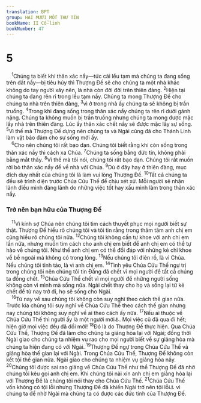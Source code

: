 ```yaml
---
translation: BPT
group: HAI MƯƠI MỐT THƯ TÍN
bookName: II Cổ-linh 
bookNumber: 47
---
```


<div class="title"><h1>5</h1></div>
<span class="verse 2co_5_1"> <sup>1</sup>Chúng ta biết khi thân xác nầy—tức cái lều tạm mà chúng ta đang sống trên đất nầy—bị tiêu hủy thì Thượng Đế sẽ cho chúng ta một nhà khác không do tay người xây nên, là nhà còn đời đời trên thiên đàng.</span>
<span class="verse 2co_5_2"><sup>2</sup>Hiện tại chúng ta đang rên rỉ trong lều tạm nầy. Chúng ta mong Thượng Đế cho chúng ta nhà trên thiên đàng,</span>
<span class="verse 2co_5_3"><sup>3</sup>vì ở trong nhà ấy chúng ta sẽ không bị trần truồng.</span>
<span class="verse 2co_5_4"><sup>4</sup>Trong khi đang sống trong thân xác nầy chúng ta rên rỉ dưới gánh nặng. Chúng ta không muốn bị trần truồng nhưng chúng ta mong được mặc lấy nhà trên thiên đàng. Lúc ấy thân xác chết nầy sẽ được mặc lấy sự sống.</span>
<span class="verse 2co_5_5"><sup>5</sup>Vì thế mà Thượng Đế dựng nên chúng ta và Ngài cũng đã cho Thánh Linh làm vật bảo đảm cho sự sống mới ấy.<br/></span>
<span class="verse 2co_5_6"> <sup>6</sup>Cho nên chúng tôi rất bạo dạn. Chúng tôi biết rằng khi còn sống trong thân xác nầy thì cách xa Chúa.</span>
<span class="verse 2co_5_7"><sup>7</sup>Chúng ta sống bằng đức tin, không phải bằng mắt thấy.</span>
<span class="verse 2co_5_8"><sup>8</sup>Vì thế mà tôi nói, chúng tôi rất bạo dạn. Chúng tôi rất muốn rời bỏ thân xác nầy để về nhà với Chúa.</span>
<span class="verse 2co_5_9"><sup>9</sup>Dù ở đây hay ở thiên đàng, mục đích duy nhất của chúng tôi là làm vui lòng Thượng Đế.</span>
<span class="verse 2co_5_10"><sup>10</sup>Tất cả chúng ta đều sẽ trình diện trước Chúa Cứu Thế để chịu xét xử. Mỗi người sẽ nhận lãnh điều mình đáng lãnh do những việc tốt hay xấu mình làm trong thân xác nầy.<br/></span>
<div class="title"><h3>Trở nên bạn hữu của Thượng Đế</h3></div>
<span class="verse 2co_5_11"> <sup>11</sup>Vì kính sợ Chúa nên chúng tôi tìm cách thuyết phục mọi người biết sự thật. Thượng Đế hiểu rõ chúng tôi và tôi tin rằng trong thâm tâm anh chị em cũng hiểu rõ chúng tôi nữa.</span>
<span class="verse 2co_5_12"><sup>12</sup>Chúng tôi không cần tự khoe với anh chị em lần nữa, nhưng muốn tìm cách cho anh chị em biết để anh chị em có thể tự hào về chúng tôi. Như thế anh chị em có thể đối đáp với những kẻ chỉ khoe về bề ngoài mà không có trong lòng.</span>
<span class="verse 2co_5_13"><sup>13</sup>Nếu chúng tôi điên rồ, là vì Chúa. Nếu chúng tôi tỉnh táo, là vì anh chị em.</span>
<span class="verse 2co_5_14"><sup>14</sup>Tình yêu Chúa Cứu Thế ngự trị trong chúng tôi nên chúng tôi tin Đấng đã chết vì mọi người để tất cả chúng ta đồng chết.</span>
<span class="verse 2co_5_15"><sup>15</sup>Chúa Cứu Thế chết vì mọi người để những người sống không còn vì mình mà sống nữa. Ngài chết thay cho họ và sống lại từ kẻ chết để từ nay trở đi, họ sẽ sống cho Ngài.<br/></span>
<span class="verse 2co_5_16"> <sup>16</sup>Từ nay về sau chúng tôi không còn suy nghĩ theo cách thế gian nữa. Trước kia chúng tôi suy nghĩ về Chúa Cứu Thế theo cách thế gian nhưng nay chúng tôi không suy nghĩ về ai theo cách ấy nữa.</span>
<span class="verse 2co_5_17"><sup>17</sup>Nếu ai thuộc về Chúa Cứu Thế thì người ấy là một người mới<a data-toggle="tooltip" data-placement="bottom" title="Hay “Ai ở trong Chúa Cứu Thế, đó là một sự sáng tạo mới.”">⚓</a>. Mọi việc cũ đã qua đi hết; hiện giờ mọi việc đều đã đổi mới!</span>
<span class="verse 2co_5_18"><sup>18</sup>Đó là do Thượng Đế thực hiện. Qua Chúa Cứu Thế, Thượng Đế đã làm cho chúng ta giảng hòa lại với Ngài; đồng thời Ngài giao cho chúng ta nhiệm vụ rao cho mọi người biết về sự giảng hòa mà chúng ta hiện đang có với Ngài.</span>
<span class="verse 2co_5_19"><sup>19</sup>Thượng Đế ngự trong Chúa Cứu Thế và giảng hòa thế gian lại với Ngài. Trong Chúa Cứu Thế, Thượng Đế không còn kết tội thế gian nữa. Ngài giao cho chúng ta nhiệm vụ giảng hòa nầy.</span>
<span class="verse 2co_5_20"><sup>20</sup>Chúng tôi được sai rao giảng về Chúa Cứu Thế như thể Thượng Đế đã nhờ chúng tôi kêu gọi anh chị em. Khi chúng tôi nài xin anh chị em giảng hòa lại với Thượng Đế là chúng tôi nói thay cho Chúa Cứu Thế.</span>
<span class="verse 2co_5_21"><sup>21</sup>Chúa Cứu Thế vốn không có tội lỗi nhưng Thượng Đế đã khiến Ngài trở nên tội lỗi<a data-toggle="tooltip" data-placement="bottom" title="Hay “của lễ chuộc tội.”">⚓</a> vì chúng ta để nhờ Ngài mà chúng ta có được các đức tính của Thượng Đế.<br/></span>
